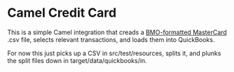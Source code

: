 # Camel Credit Card

This is a simple Camel integration that creads a [BMO-formatted MasterCard](https://www.bmo.com/mastercard) .csv file, selects relevant transactions, and loads them into QuickBooks.

For now this just picks up a CSV in src/test/resources, splits it, and plunks the split files down in target/data/quickbooks/in.
